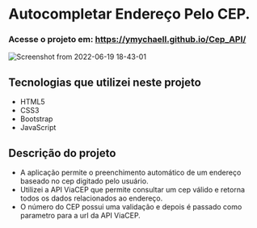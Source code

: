 # Autocompletar Endereço Pelo CEP. 

### Acesse o projeto em: <https://ymychaell.github.io/Cep_API/>

![Screenshot from 2022-06-19 18-43-01](https://user-images.githubusercontent.com/88352644/174501463-c17686f3-5d1d-4e07-9ba9-cbd69f213b2d.png)

## Tecnologias que utilizei neste projeto

  - HTML5
  - CSS3
  - Bootstrap
  - JavaScript

## Descrição do projeto

  - A aplicação permite o preenchimento automático de um endereço baseado no cep digitado pelo usuário.
  - Utilizei a API ViaCEP que permite consultar um cep válido e retorna todos os dados relacionados ao endereço.
  - O número do CEP possui uma validação e depois é passado como parametro para a url da API ViaCEP.
